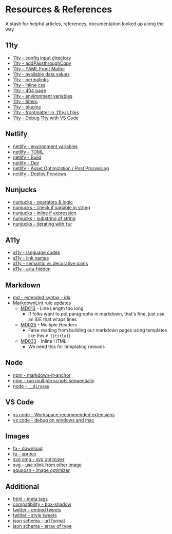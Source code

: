 # Resources & References

A stash for helpful articles, references, documentation looked up along the way

## 11ty

* [11ty - config input directory](https://www.11ty.io/docs/config/#input-directory)
* [11ty - addPassthroughCopy](https://www.11ty.io/docs/copy/)
* [11ty - YAML Front Matter](https://www.11ty.io/docs/data-frontmatter/)
* [11ty - available data values](https://www.11ty.io/docs/data/)
* [11ty - permalinks](https://www.11ty.io/docs/permalinks/)
* [11ty - inline css](https://www.11ty.io/docs/quicktips/inline-css/)
* [11ty - 404 page](https://www.11ty.io/docs/quicktips/not-found/)
* [11ty - environment variables](https://www.11ty.io/docs/data-js/#example%3A-exposing-environment-variables)
* [11ty - filters](https://www.11ty.io/docs/filters/)
* [11ty - plugins](https://www.11ty.io/docs/plugins/)
* [11ty - frontmatter in .11ty.js files](https://www.11ty.io/docs/languages/javascript/#permalinks)
* [11ty - Debug 11ty with VS Code](https://github.com/11ty/eleventy/issues/331)

## Netlify

* [netlify - environment variables](https://www.netlify.com/docs/continuous-deployment/#environment-variables)
* [netlify - TOML](https://www.netlify.com/docs/netlify-toml-reference/)
* [netlify - Build](https://www.netlify.com/products/build/)
* [netlify - Dev](https://www.netlify.com/products/dev/)
* [netlify - Asset Optimization / Post Processing](https://www.netlify.com/docs/netlify-toml-reference/#post-processing)
* [netlify - Deploy Previews](https://www.netlify.com/docs/webhooks/#github-commit-statuses)

## Nunjucks

* [nunjucks - operators & logic](https://mozilla.github.io/nunjucks/templating.html#comparisons)
* [nunjucks - check if variable in string](https://github.com/mozilla/nunjucks/issues/676)
* [nunjucks - inline if expression](https://mozilla.github.io/nunjucks/templating.html#if-expression)
* [nunjucks - substring of string](https://stackoverflow.com/a/48427351/1366033)
* [nunjucks - iterating with `for`](https://mozilla.github.io/nunjucks/templating.html#for)

## A11y

* [a11y - language codes](https://www.w3schools.com/tags/ref_language_codes.asp)
* [a11y - link names](https://dequeuniversity.com/rules/axe/3.2/link-name)
* [a11y - semantic vs decorative icons](https://fontawesome.com/how-to-use/on-the-web/other-topics/accessibility)
* [a11y - aria-hidden](https://developer.paciellogroup.com/blog/2012/05/html5-accessibility-chops-hidden-and-aria-hidden/)

## Markdown

* [md - extended syntax - ids](https://www.markdownguide.org/extended-syntax/#heading-ids)
* [MarkdownLint](https://github.com/markdownlint/markdownlint) rule updates
  * [MD013](https://github.com/markdownlint/markdownlint/blob/master/docs/RULES.md#md013---line-length) - Line Length too long
    * If folks want to put paragraphs in markdown, that's fine, just use an IDE that wraps lines
  * [MD025](https://github.com/markdownlint/markdownlint/blob/master/docs/RULES.md#md025---multiple-top-level-headers-in-the-same-document) - Multiple Headers
    * False reading from building our markdown pages using templates like this `# {{title}}`
  * [MD033](https://github.com/markdownlint/markdownlint/blob/master/docs/RULES.md#md033---inline-html) - Inline HTML
    * We need this for templating reasons

## Node

* [npm - markdown-it-anchor](https://www.npmjs.com/package/markdown-it-anchor)
* [npm - run multiple scripts sequentially](https://stackoverflow.com/a/39172660/1366033)
* [node - `__dirname`](https://nodejs.org/docs/latest/api/globals.html#globals_dirname)

## VS Code

* [vs code - Workspace recommended extensions](https://code.visualstudio.com/docs/editor/extension-gallery#_workspace-recommended-extensions)
* [vs code - debug on windows and mac](https://stackoverflow.com/a/42471528/1366033)

## Images

* [fa - download](https://fontawesome.com/how-to-use/on-the-web/setup/hosting-font-awesome-yourself)
* [fa - sprites](https://fontawesome.com/how-to-use/on-the-web/advanced/svg-sprites)
* [svg omg - svg optimizer](https://jakearchibald.github.io/svgomg/)
* [svg - use xlink from other image](https://css-tricks.com/svg-use-external-source/)
* [squoosh - image optimizer](https://squoosh.app/)

## Additional

* [html - meta tags](https://metatags.io/)
* [compatibility - box-shadow](https://caniuse.com/#feat=css-boxshadow)
* [twitter - embed tweets](https://developer.twitter.com/en/docs/twitter-for-websites/embedded-tweets/guides/embedded-tweet-javascript-factory-function)
* [twitter - style tweets](https://medium.com/@makerspirit/how-to-style-your-twitter-widget-styling-on-shadow-dom-a405c36edd10)
* [json schema - url format](https://github.com/json-schema-org/json-schema-spec/issues/233#issuecomment-279180514)
* [json schema - array of type](https://stackoverflow.com/a/51557536/1366033)

